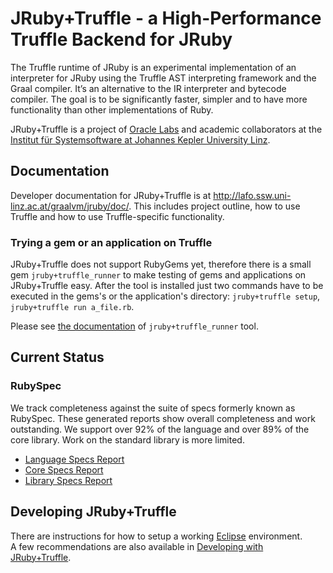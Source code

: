 # JRuby+Truffle - a High-Performance Truffle Backend for JRuby

The Truffle runtime of JRuby is an experimental implementation of an interpreter
for JRuby using the Truffle AST interpreting framework and the Graal compiler.
It’s an alternative to the IR interpreter and bytecode compiler. The goal is to
be significantly faster, simpler and to have more functionality than other
implementations of Ruby.

JRuby+Truffle is a project of [Oracle Labs](https://labs.oracle.com) and
academic collaborators at the [Institut für Systemsoftware at Johannes Kepler
University Linz](http://ssw.jku.at).

## Documentation

Developer documentation for JRuby+Truffle is at http://lafo.ssw.uni-linz.ac.at/graalvm/jruby/doc/. This includes project outline, how to use Truffle and how to use Truffle-specific functionality.

### Trying a gem or an application on Truffle

JRuby+Truffle does not support RubyGems yet, therefore there is a small gem `jruby+truffle_runner` to make testing of gems and applications on JRuby+Truffle easy. After the tool is installed just two commands have to be executed in the gems's or the application's directory: `jruby+truffle setup`, `jruby+truffle run a_file.rb`.

Please see [the documentation](https://github.com/jruby/jruby/blob/master/tool/truffle/jruby_truffle_runner/README.md) of `jruby+truffle_runner` tool.

## Current Status

### RubySpec

We track completeness against the suite of specs formerly known as RubySpec. These generated reports show overall completeness and work outstanding. We support over 92% of the language and over 89% of the core library. Work on the standard library is more limited.

* [Language Specs Report](http://lafo.ssw.uni-linz.ac.at/graalvm/jruby/specs-language-report/html/)
* [Core Specs Report](http://lafo.ssw.uni-linz.ac.at/graalvm/jruby/specs-core-report/html/)
* [Library Specs Report](http://lafo.ssw.uni-linz.ac.at/graalvm/jruby/specs-library-report/html/)

## Developing JRuby+Truffle

There are instructions for how to setup a working [Eclipse](Using-Eclipse-with-JRuby-Truffle) environment.  
A few recommendations are also available in [Developing with JRuby+Truffle](Developing-with-JRuby-Truffle).